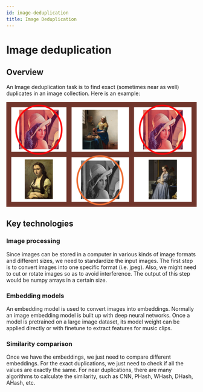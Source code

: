 ```yaml
---
id: image-deduplication
title: Image Deduplication
---
```


# Image deduplication

## Overview

An Image deduplication task is to find exact (sometimes near as well) duplicates in an image collection. Here is an example:

![Example](image_dedup.png)

## Key technologies

### Image processing

Since images can be stored in a computer in various kinds of image formats and different sizes, we need to standardize the input images. The first step is to convert images into one specific format (i.e. jpeg). Also, we might need to cut or rotate images so as to avoid interference. The output of this step would be numpy arrays in a certain size.

### Embedding models

An embedding model is used to convert images into embeddings. Normally an image embedding model is built up with deep neural networks. Once a model is pretrained on a large image dataset, its model weight can be applied directly or with finetune to extract features for music clips.

### Similarity comparison

Once we have the embeddings, we just need to compare different embeddings. For the exact duplications, we just need to check if all the values are exactly the same. For near duplications, there are many algorithms to calculate the similarity, such as CNN, PHash, WHash, DHash, AHash, etc.

